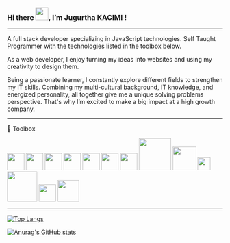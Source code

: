 ### Hi there <img src="https://em-content.zobj.net/source/noto-emoji-animations/344/waving-hand_1f44b.gif" width="30px"/>, I’m Jugurtha KACIMI !
***

A full stack developer specializing in JavaScript technologies. Self Taught Programmer with the technologies listed in the toolbox below.

As a web developer, I enjoy turning my ideas into websites and using my creativity to design them.

Being a passionate learner, I constantly explore different fields to strengthen my IT skills. Combining my multi-cultural background, IT knowledge, and energized personality, all together give me a unique solving problems perspective. That's why I’m excited to make a big impact at a high growth company.

***
🧰 Toolbox

<img src="https://cdn.worldvectorlogo.com/logos/html-1.svg" width="40px" /> <img src="https://cdn.worldvectorlogo.com/logos/css-3.svg" width="40px" /> <img src="https://cdn.worldvectorlogo.com/logos/sass-1.svg" width="40px" /> <img src="https://cdn.worldvectorlogo.com/logos/logo-javascript.svg" width="40px" /> <img src="https://cdn.worldvectorlogo.com/logos/bootstrap-5-1.svg" width="40px" /> <img src="https://cdn.worldvectorlogo.com/logos/react-2.svg" width="40px" /> <img src="https://cdn.worldvectorlogo.com/logos/redux.svg" width="40px" /> <img src="https://cdn.worldvectorlogo.com/logos/nodejs-1.svg" width="75px" /> <img src="https://cdn.worldvectorlogo.com/logos/mongodb-icon-1.svg" width="55px" /> <img src="https://cdn.worldvectorlogo.com/logos/firebase-1.svg" width="30px" />
<img src="https://cdn.worldvectorlogo.com/logos/git.svg" width="70px" /> <img src="https://cdn.worldvectorlogo.com/logos/yarn.svg" width="40px" /> <img src="https://cdn.worldvectorlogo.com/logos/npm.svg" width="50px" />

***
[![Top Langs](https://github-readme-stats.vercel.app/api/top-langs/?username=jugurthakcm&theme=tokyonight)](https://github.com/anuraghazra/github-readme-stats)

[![Anurag's GitHub stats](https://github-readme-stats.vercel.app/api?username=jugurthakcm&theme=tokyonight)](https://github.com/anuraghazra/github-readme-stats)








<!---
jugurthakcm/jugurthakcm is a ✨ special ✨ repository because its `README.md` (this file) appears on your GitHub profile.
You can click the Preview link to take a look at your changes.
--->
